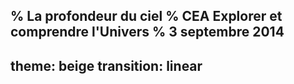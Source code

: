 % La profondeur du ciel
% CEA Explorer et comprendre l'Univers
% 3 septembre 2014
---
theme: beige
transition: linear
---

